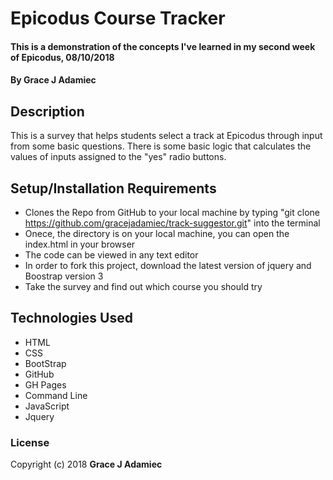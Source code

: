 

# Epicodus Course Tracker

#### This is a demonstration of the concepts I've learned in my second week of Epicodus, 08/10/2018

#### By **Grace J Adamiec**

## Description

This is a survey that helps students select a track at Epicodus through input from some basic questions. There is some basic logic that calculates the values of inputs assigned to the "yes" radio buttons.

## Setup/Installation Requirements

* Clones the Repo from GitHub to your local machine by typing "git clone https://github.com/gracejadamiec/track-suggestor.git" into the terminal
* Onece, the directory is on your local machine, you can open the index.html in your browser
* The code can be viewed in any text editor
* In order to fork this project, download the latest version of jquery and Boostrap version 3
* Take the survey and find out which course you should try


## Technologies Used

* HTML
* CSS
* BootStrap
* GitHub
* GH Pages
* Command Line
* JavaScript
* Jquery

### License


Copyright (c) 2018 **Grace J Adamiec**
